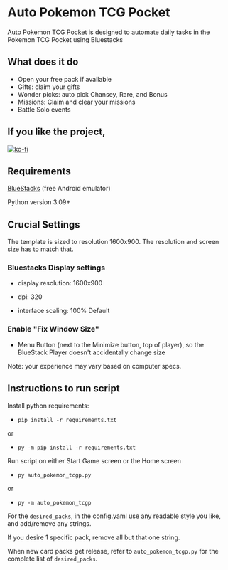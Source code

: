 # Auto Pokemon TCG Pocket

Auto Pokemon TCG Pocket is designed to automate daily tasks in the Pokemon TCG Pocket using Bluestacks


## What does it do

- Open your free pack if available
- Gifts: claim your gifts
- Wonder picks: auto pick Chansey, Rare, and Bonus
- Missions: Claim and clear your missions
- Battle Solo events


## If you like the project,

[![ko-fi](https://ko-fi.com/img/githubbutton_sm.svg)](https://ko-fi.com/F1F21AN8FX)


## Requirements

[BlueStacks](https://www.bluestacks.com) (free Android emulator)

Python version 3.09+

## Crucial Settings

The template is sized to resolution 1600x900. The resolution and screen size has to match that.

### Bluestacks Display settings

- display resolution: 1600x900

- dpi: 320

- interface scaling: 100% Default

### Enable "Fix Window Size"

- Menu Button (next to the Minimize button, top of player), so the BlueStack Player doesn't accidentally change size

Note: your experience may vary based on computer specs.


## Instructions to run script

Install python requirements:
- `pip install -r requirements.txt`

or
- `py -m pip install -r requirements.txt`

Run script on either Start Game screen or the Home screen
- `py auto_pokemon_tcgp.py`

or
- `py -m auto_pokemon_tcgp`

For the `desired_packs`, in the config.yaml use any readable style you like, and add/remove any strings.

If you desire 1 specific pack, remove all but that one string.

When new card packs get release, refer to `auto_pokemon_tcgp.py` for the complete list of `desired_packs`.
